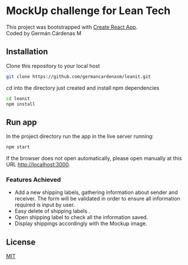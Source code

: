 # MockUp challenge for Lean Tech

This project was bootstrapped with [Create React App](https://github.com/facebook/create-react-app).  
Coded by Germán Cárdenas M

## Installation

Clone this repository to your local host

```bash
git clone https://github.com/germancardenasm/leanit.git
```

cd into the directory just created and install npm dependencies

```bash
cd leanit
npm install
```

## Run app

In the project directory run the app in the live server running:

```bash
npm start
```

If the browser does not open automatically, please open manually at this URL [http://localhost:3000](http://localhost:3000).

### Features Achieved

- Add a new shipping labels, gathering information about sender and receiver. The form will be validated in order to ensure all information required is input by user.
- Easy delete of shipping labels .
- Open shipping label to check all the information saved.  
- Display shippings accordingly with the Mockup image.



## License

[MIT](https://choosealicense.com/licenses/mit/)
